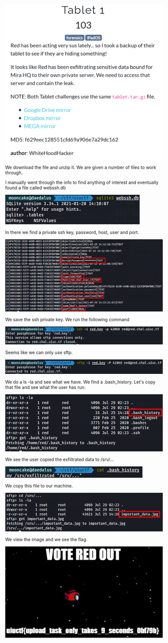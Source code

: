 ![[03 - tablet1.png]](https://github.com/geoffchisnall/CTF-Writeups/blob/main/UIUCTF/2021/images/03%20-%20tablet1.png)

We download the file and unzip it.
We are given a number of files to work through.

I manually went through the info to find anything of interest and eventually found a file called webssh.db

![[03 - websshdb.png]](https://github.com/geoffchisnall/CTF-Writeups/blob/main/UIUCTF/2021/images/03%20-%20websshdb.png)

In there we find a private ssh key, password, host, user and port.

![[03 - details.png]](https://github.com/geoffchisnall/CTF-Writeups/blob/main/UIUCTF/2021/images/03%20-%20details.png)

We save the ssh private key.
We run the following command

![[03 - nossh.png]](https://github.com/geoffchisnall/CTF-Writeups/blob/main/UIUCTF/2021/images/03%20-%20nossh.png)

Seems like we can only use sftp.

![[03 - sftp.png]](https://github.com/geoffchisnall/CTF-Writeups/blob/main/UIUCTF/2021/images/03%20-%20sftp.png)

We do a ls -la and see what we have. We find a .bash_history.
Let's copy that file and see what the user has run.

![[03 - bash_history.png]](https://github.com/geoffchisnall/CTF-Writeups/blob/main/UIUCTF/2021/images/03%20-%20bash_history.png)

We see the user copied the exfiltrated data to /srv/...

![[03 - exfiltrated.png]](https://github.com/geoffchisnall/CTF-Writeups/blob/main/UIUCTF/2021/images/03%20-%20exfiltrated.png)

We copy this file to our machine.

![[03 - important_data.png]](https://github.com/geoffchisnall/CTF-Writeups/blob/main/UIUCTF/2021/images/03%20-%20important_data.png)

We view the image and we see the flag.

![[03 - red sus.png]](https://github.com/geoffchisnall/CTF-Writeups/blob/main/UIUCTF/2021/images/03%20-%20red%20sus.png)
